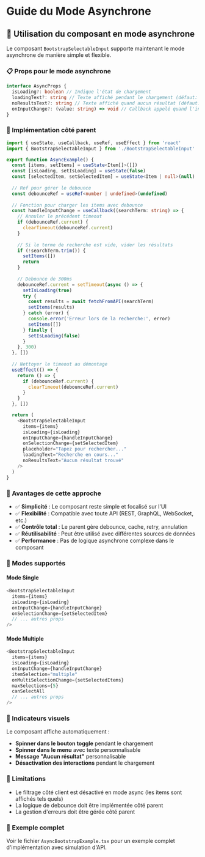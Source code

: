 # Guide du Mode Asynchrone

## 🚀 Utilisation du composant en mode asynchrone

Le composant `BootstrapSelectableInput` supporte maintenant le mode asynchrone de manière simple et flexible.

### 📋 Props pour le mode asynchrone

```typescript
interface AsyncProps {
  isLoading?: boolean // Indique l'état de chargement
  loadingText?: string // Texte affiché pendant le chargement (défaut: "Chargement...")
  noResultsText?: string // Texte affiché quand aucun résultat (défaut: "Aucun résultat")
  onInputChange?: (value: string) => void // Callback appelé quand l'input change
}
```

### 🔧 Implémentation côté parent

```typescript
import { useState, useCallback, useRef, useEffect } from 'react'
import { BootstrapSelectableInput } from './BootstrapSelectableInput'

export function AsyncExample() {
  const [items, setItems] = useState<Item[]>([])
  const [isLoading, setIsLoading] = useState(false)
  const [selectedItem, setSelectedItem] = useState<Item | null>(null)
  
  // Ref pour gérer le debounce
  const debounceRef = useRef<number | undefined>(undefined)
  
  // Fonction pour charger les items avec debounce
  const handleInputChange = useCallback((searchTerm: string) => {
    // Annuler le précédent timeout
    if (debounceRef.current) {
      clearTimeout(debounceRef.current)
    }
    
    // Si le terme de recherche est vide, vider les résultats
    if (!searchTerm.trim()) {
      setItems([])
      return
    }
    
    // Debounce de 300ms
    debounceRef.current = setTimeout(async () => {
      setIsLoading(true)
      try {
        const results = await fetchFromAPI(searchTerm)
        setItems(results)
      } catch (error) {
        console.error('Erreur lors de la recherche:', error)
        setItems([])
      } finally {
        setIsLoading(false)
      }
    }, 300)
  }, [])
  
  // Nettoyer le timeout au démontage
  useEffect(() => {
    return () => {
      if (debounceRef.current) {
        clearTimeout(debounceRef.current)
      }
    }
  }, [])

  return (
    <BootstrapSelectableInput
      items={items}
      isLoading={isLoading}
      onInputChange={handleInputChange}
      onSelectionChange={setSelectedItem}
      placeholder="Tapez pour rechercher..."
      loadingText="Recherche en cours..."
      noResultsText="Aucun résultat trouvé"
    />
  )
}
```

### 🎯 Avantages de cette approche

- ✅ **Simplicité** : Le composant reste simple et focalisé sur l'UI
- ✅ **Flexibilité** : Compatible avec toute API (REST, GraphQL, WebSocket, etc.)
- ✅ **Contrôle total** : Le parent gère debounce, cache, retry, annulation
- ✅ **Réutilisabilité** : Peut être utilisé avec différentes sources de données
- ✅ **Performance** : Pas de logique asynchrone complexe dans le composant

### 🔄 Modes supportés

#### Mode Single
```typescript
<BootstrapSelectableInput
  items={items}
  isLoading={isLoading}
  onInputChange={handleInputChange}
  onSelectionChange={setSelectedItem}
  // ... autres props
/>
```

#### Mode Multiple
```typescript
<BootstrapSelectableInput
  items={items}
  isLoading={isLoading}
  onInputChange={handleInputChange}
  itemSelection="multiple"
  onMultiSelectionChange={setSelectedItems}
  maxSelections={5}
  canSelectAll
  // ... autres props
/>
```

### 🎨 Indicateurs visuels

Le composant affiche automatiquement :
- **Spinner dans le bouton toggle** pendant le chargement
- **Spinner dans le menu** avec texte personnalisable
- **Message "Aucun résultat"** personnalisable
- **Désactivation des interactions** pendant le chargement

### 🚫 Limitations

- Le filtrage côté client est désactivé en mode async (les items sont affichés tels quels)
- La logique de debounce doit être implémentée côté parent
- La gestion d'erreurs doit être gérée côté parent

### 📝 Exemple complet

Voir le fichier `AsyncBootstrapExample.tsx` pour un exemple complet d'implémentation avec simulation d'API.
